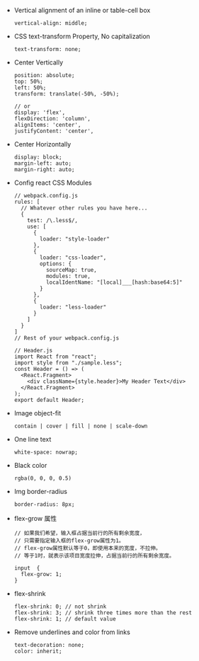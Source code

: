 - Vertical alignment of an inline or table-cell box

      vertical-align: middle;

- CSS text-transform Property, No capitalization

      text-transform: none;

- Center Vertically

      position: absolute;
      top: 50%;
      left: 50%;
      transform: translate(-50%, -50%);

      // or
      display: 'flex',
      flexDirection: 'column',
      alignItems: 'center',
      justifyContent: 'center',

- Center Horizontally

      display: block;
      margin-left: auto;
      margin-right: auto;

- Config react CSS Modules

      // webpack.config.js
      rules: [
        // Whatever other rules you have here...
        {
          test: /\.less$/,
          use: [
            {
              loader: "style-loader"
            },
            {
              loader: "css-loader",
              options: {
                sourceMap: true,
                modules: true,
                localIdentName: "[local]___[hash:base64:5]"
              }
            },
            {
              loader: "less-loader"
            }
          ]
        }
      ]
      // Rest of your webpack.config.js

      // Header.js
      import React from "react";
      import style from "./sample.less";
      const Header = () => (
        <React.Fragment>
          <div className={style.header}>My Header Text</div>
        </React.Fragment>
      );
      export default Header;

- Image object-fit

      contain | cover | fill | none | scale-down

- One line text

      white-space: nowrap;

- Black color

      rgba(0, 0, 0, 0.5)

- Img border-radius

      border-radius: 8px;

- flex-grow 属性

      // 如果我们希望，输入框占据当前行的所有剩余宽度，
      // 只需要指定输入框的flex-grow属性为1。
      // flex-grow属性默认等于0，即使用本来的宽度，不拉伸。
      // 等于1时，就表示该项目宽度拉伸，占据当前行的所有剩余宽度。

      input  {
        flex-grow: 1;
      }

- flex-shrink

      flex-shrink: 0; // not shrink
      flex-shrink: 3; // shrink three times more than the rest
      flex-shrink: 1; // default value

- Remove underlines and color from links

      text-decoration: none;
      color: inherit;
